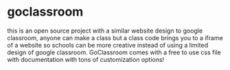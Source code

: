 # goclassroom
this is an open source project with a similar website design to google classroom, anyone can make a class but a class code brings you to a iframe of a website so schools can be more creative instead of using a limited design of google classroom. GoClassroom comes with a free to use css file with documentation with tons of customization options!
